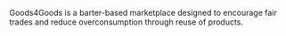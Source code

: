 Goods4Goods is a barter-based marketplace designed to encourage fair trades and reduce overconsumption through reuse of products. 